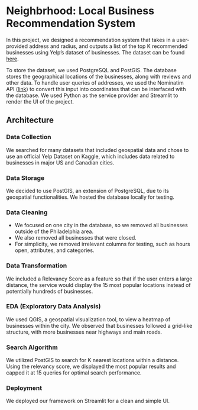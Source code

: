 # Neighbrhood: Local Business Recommendation System

In this project, we designed a recommendation system that takes in a user-provided address and radius, and outputs a list of the top K recommended businesses using Yelp’s dataset of businesses. The dataset can be found [here](https://www.kaggle.com/datasets/yelp-dataset/yelp-dataset).

To store the dataset, we used PostgreSQL and PostGIS. The database stores the geographical locations of the businesses, along with reviews and other data. To handle user queries of addresses, we used the Nominatim API ([link](https://nominatim.openstreetmap.org/ui/search.html)) to convert this input into coordinates that can be interfaced with the database. We used Python as the service provider and Streamlit to render the UI of the project.

## Architecture

### Data Collection
We searched for many datasets that included geospatial data and chose to use an official Yelp Dataset on Kaggle, which includes data related to businesses in major US and Canadian cities.

### Data Storage
We decided to use PostGIS, an extension of PostgreSQL, due to its geospatial functionalities. We hosted the database locally for testing.

### Data Cleaning
- We focused on one city in the database, so we removed all businesses outside of the Philadelphia area.
- We also removed all businesses that were closed.
- For simplicity, we removed irrelevant columns for testing, such as hours open, attributes, and categories.

### Data Transformation
We included a Relevancy Score as a feature so that if the user enters a large distance, the service would display the 15 most popular locations instead of potentially hundreds of businesses.

### EDA (Exploratory Data Analysis)
We used QGIS, a geospatial visualization tool, to view a heatmap of businesses within the city. We observed that businesses followed a grid-like structure, with more businesses near highways and main roads.

### Search Algorithm
We utilized PostGIS to search for K nearest locations within a distance. Using the relevancy score, we displayed the most popular results and capped it at 15 queries for optimal search performance.

### Deployment
We deployed our framework on Streamlit for a clean and simple UI.
